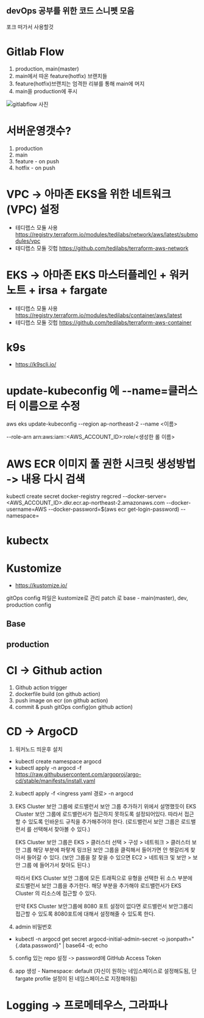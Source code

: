 ## devOps 공부를 위한 코드 스니펫 모음

포크 떠가서 사용할것

# Gitlab Flow

1. production, main(master)
2. main에서 따온 feature(hotfix) 브랜치들
3. feature(hotfix)브랜치는 엄격한 리뷰를 통해 main에 머지
4. main을 production에 푸시

![gitlabflow 사진](https://blog.kakaocdn.net/dn/cpFS3u/btrswUeKUIu/0VzMlqENM1oD2SKo8kPlZ0/img.png)

# 서버운영갯수?

1. production
2. main
3. feature - on push
4. hotfix - on push

# VPC -> 아마존 EKS을 위한 네트워크(VPC) 설정

- 테디랩스 모듈 사용 https://registry.terraform.io/modules/tedilabs/network/aws/latest/submodules/vpc
- 테디랩스 모듈 깃헙 https://github.com/tedilabs/terraform-aws-network

# EKS -> 아마존 EKS 마스터플레인 + 워커노트 + irsa + fargate

- 테디랩스 모듈 사용 https://registry.terraform.io/modules/tedilabs/container/aws/latest
- 테디랩스 모듈 깃헙 https://github.com/tedilabs/terraform-aws-container

# k9s

- https://k9scli.io/

# update-kubeconfig 에 --name=클러스터 이름으로 수정

aws eks update-kubeconfig --region ap-northeast-2 --name <이름>

--role-arn arn:aws:iam::<AWS_ACCOUNT_ID>:role/<생성한 롤 이름>

# AWS ECR 이미지 풀 권한 시크릿 생성방법 -> 내용 다시 검색

kubectl create secret docker-registry regcred
--docker-server=<AWS_ACCOUNT_ID>.dkr.ecr.ap-northeast-2.amazonaws.com
--docker-username=AWS
--docker-password=$(aws ecr get-login-password)
--namespace=

# kubectx

# Kustomize

- https://kustomize.io/

gitOps config 파일은 kustomize로 관리
patch 로 base - main(master), dev, production config

## Base

## production

# CI -> Github action

1. Github action trigger
2. dockerfile build (on github action)
3. push image on ecr (on github action)
4. commit & push gitOps config(on github action)

# CD -> ArgoCD

1. 워커노드 띄운후 설치

- kubectl create namespace argocd
- kubectl apply -n argocd -f <https://raw.githubusercontent.com/argoproj/argo-cd/stable/manifests/install.yaml>

2. kubectl apply -f <ingress yaml 경로> -n argocd

3. EKS Cluster 보안 그룹에 로드밸런서 보안 그룹 추가하기
   위에서 설명했듯이 EKS Cluster 보안 그룹에 로드밸런서가 접근하지 못하도록 설정되어있다. 따라서 접근할 수 있도록 인바운드 규칙을 추가해주어야 한다. (로드밸런서 보안 그룹은 로드밸런서 를 선택해서 찾아볼 수 있다.)

   EKS Cluster 보안 그룹은 EKS > 클러스터 선택 > 구성 > 네트워크 > 클러스터 보안 그룹 해당 부분에 파랗게 링크된 보안 그룹을 클릭해서 들어가면 안 헷갈리게 찾아서 들어갈 수 있다. (보안 그룹을 잘 찾을 수 있으면 EC2 > 네트워크 및 보안 > 보안 그룹 에 들어가서 찾아도 된다.)

   따라서 EKS Cluster 보안 그룹에 모든 트래픽으로 유형을 선택한 뒤 소스 부분에 로드밸런서 보안 그룹을 추가한다. 해당 부분을 추가해야 로드밸런서가 EKS Cluster 의 리소스에 접근할 수 있다.

   만약 EKS Cluster 보안그룹에 8080 포트 설정이 없다면 로드밸런서 보안그룹리 접근할 수 있도록 8080포트에 대해서 설정해줄 수 있도록 한다.

4. admin 비밀번호

- kubectl -n argocd get secret argocd-initial-admin-secret -o jsonpath="{.data.password}" | base64 -d; echo

5. config 있는 repo 설정 -> password에 GitHub Access Token

6. app 생성 - Namespace: default (자신이 원하는 네임스페이스로 설정해도됨, 단 fargate profile 설정이 된 네임스페이스로 지정해야됨)

# Logging -> 프로메테우스, 그라파나
